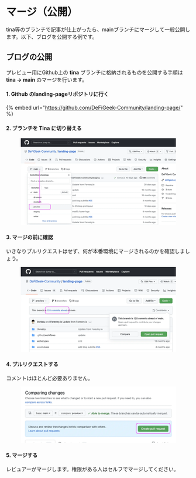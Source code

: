 # マージ（公開）

tina等のブランチで記事が仕上がったら、mainブランチにマージして一般公開します。以下、ブログを公開する例です。

## ブログの公開

プレビュー用にGithub上の **tina** ブランチに格納されるものを公開する手順は **tina → main** のマージを行います。

#### 1. Github のlanding-pageリポジトリに行く

{% embed url="https://github.com/DeFiGeek-Community/landing-page/" %}

#### 2. ブランチを Tina に切り替える

<figure><img src="../.gitbook/assets/preview-merge1.webp" alt=""><figcaption></figcaption></figure>

#### 3. マージの前に確認

いきなりプルリクエストはせず、何が本番環境にマージされるのかを確認しましょう。

<figure><img src="../.gitbook/assets/preview-merge2.webp" alt=""><figcaption></figcaption></figure>

#### 4. プルリクエストする

コメントはほとんど必要ありません。

<figure><img src="../.gitbook/assets/preview-merge5.webp" alt=""><figcaption></figcaption></figure>

#### 5. マージする

レビュアーがマージします。権限がある人はセルフでマージしてください。



